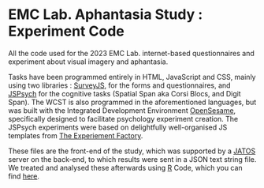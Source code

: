 # EMC Lab. Aphantasia Study : Experiment Code

All the code used for the 2023 EMC Lab. internet-based questionnaires and experiment about visual imagery and aphantasia.

Tasks have been programmed entirely in HTML, JavaScript and CSS, mainly using two libraries : [SurveyJS](https://surveyjs.io/), for the forms and questionnaires, and [JSPsych](https://www.jspsych.org/7.3/) for the cognitive tasks (Spatial Span aka Corsi Blocs, and Digit Span). The WCST is also programmed in the aforementioned languages, but was built with the Integrated Development Environment [OpenSesame](https://osdoc.cogsci.nl/), specifically designed to facilitate psychology experiment creation. The JSPsych experiments were based on delightfully well-organised JS templates from [The Experiement Factory](https://expfactory.github.io/).

These files are the front-end of the study, which was supported by a [JATOS](https://www.jatos.org/) server on the back-end, to which results were sent in a JSON text string file. We treated and analysed these afterwards using [R](https://www.r-project.org/) Code, which you can find [here](https://github.com/m-delem/aphantasia_project).
